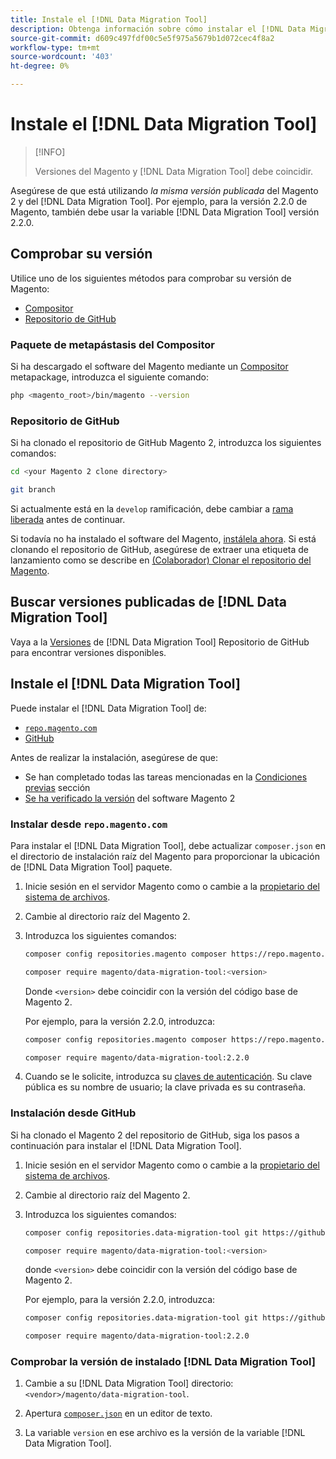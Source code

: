 ```yaml
---
title: Instale el [!DNL Data Migration Tool]
description: Obtenga información sobre cómo instalar el [!DNL Data Migration Tool] para transferir datos entre el Magento 1 y el Magento 2.
source-git-commit: d609c497fdf00c5e5f975a5679b1d072cec4f8a2
workflow-type: tm+mt
source-wordcount: '403'
ht-degree: 0%

---
```



# Instale el [!DNL Data Migration Tool]

>[!INFO]
>
>Versiones del Magento y [!DNL Data Migration Tool] debe coincidir.


Asegúrese de que está utilizando *la misma versión publicada* del Magento 2 y del [!DNL Data Migration Tool]. Por ejemplo, para la versión 2.2.0 de Magento, también debe usar la variable [!DNL Data Migration Tool] versión 2.2.0.

## Comprobar su versión

Utilice uno de los siguientes métodos para comprobar su versión de Magento:

- [Compositor](#composer-metapackage)
- [Repositorio de GitHub](#github-repository)

### Paquete de metapástasis del Compositor

Si ha descargado el software del Magento mediante un [Compositor](https://glossary.magento.com/composer) metapackage, introduzca el siguiente comando:

```bash
php <magento_root>/bin/magento --version
```

### Repositorio de GitHub

Si ha clonado el repositorio de GitHub Magento 2, introduzca los siguientes comandos:

```bash
cd <your Magento 2 clone directory>
```

```bash
git branch
```

Si actualmente está en la `develop` ramificación, debe cambiar a <a href="https://devdocs.magento.com/guides/v2.4/install-gde/install/cli/dev_downgrade.html">rama liberada</a> antes de continuar.

Si todavía no ha instalado el software del Magento, [instálela ahora](https://devdocs.magento.com/guides/v2.4/install-gde/bk-install-guide.html).
Si está clonando el repositorio de GitHub, asegúrese de extraer una etiqueta de lanzamiento como se describe en [(Colaborador) Clonar el repositorio del Magento](https://devdocs.magento.com/guides/v2.4/install-gde/prereq/dev_install.html).

## Buscar versiones publicadas de [!DNL Data Migration Tool]

Vaya a la [Versiones](https://github.com/magento/data-migration-tool/releases) de [!DNL Data Migration Tool] Repositorio de GitHub para encontrar versiones disponibles.

## Instale el [!DNL Data Migration Tool]

Puede instalar el [!DNL Data Migration Tool] de:

- [`repo.magento.com`](#install-from-repomagentocom)
- [GitHub](#install-from-github)

Antes de realizar la instalación, asegúrese de que:

- Se han completado todas las tareas mencionadas en la [Condiciones previas](prerequisites.md) sección
- [Se ha verificado la versión](install.md#check-your-version) del software Magento 2

### Instalar desde `repo.magento.com`

Para instalar el [!DNL Data Migration Tool], debe actualizar `composer.json` en el directorio de instalación raíz del Magento para proporcionar la ubicación de [!DNL Data Migration Tool] paquete.

1. Inicie sesión en el servidor Magento como o cambie a la [propietario del sistema de archivos](https://devdocs.magento.com/guides/v2.4/install-gde/prereq/file-sys-perms-over.html).
1. Cambie al directorio raíz del Magento 2.
1. Introduzca los siguientes comandos:

   ```bash
   composer config repositories.magento composer https://repo.magento.com
   ```

   ```bash
   composer require magento/data-migration-tool:<version>
   ```

   Donde `<version>` debe coincidir con la versión del código base de Magento 2.

   Por ejemplo, para la versión 2.2.0, introduzca:

   ```bash
   composer config repositories.magento composer https://repo.magento.com
   ```

   ```bash
   composer require magento/data-migration-tool:2.2.0
   ```

1. Cuando se le solicite, introduzca su [claves de autenticación](https://devdocs.magento.com/guides/v2.4/install-gde/prereq/connect-auth.html). Su clave pública es su nombre de usuario; la clave privada es su contraseña.

### Instalación desde GitHub

Si ha clonado el Magento 2 del repositorio de GitHub, siga los pasos a continuación para instalar el [!DNL Data Migration Tool].

1. Inicie sesión en el servidor Magento como o cambie a la [propietario del sistema de archivos](https://devdocs.magento.com/guides/v2.4/install-gde/prereq/file-sys-perms-over.html).
1. Cambie al directorio raíz del Magento 2.
1. Introduzca los siguientes comandos:

   ```bash
   composer config repositories.data-migration-tool git https://github.com/magento/data-migration-tool
   ```

   ```bash
   composer require magento/data-migration-tool:<version>
   ```

   donde `<version>` debe coincidir con la versión del código base de Magento 2.

   Por ejemplo, para la versión 2.2.0, introduzca:

   ```bash
   composer config repositories.data-migration-tool git https://github.com/magento/data-migration-tool
   ```

   ```bash
   composer require magento/data-migration-tool:2.2.0
   ```

### Comprobar la versión de instalado [!DNL Data Migration Tool]

1. Cambie a su [!DNL Data Migration Tool] directorio: `<vendor>/magento/data-migration-tool`.

1. Apertura [`composer.json`](https://github.com/magento/data-migration-tool/blob/2.4/composer.json) en un editor de texto.

1. La variable `version` en ese archivo es la versión de la variable [!DNL Data Migration Tool].
